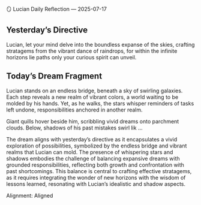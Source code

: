 🪞 Lucian Daily Reflection — 2025-07-17

## Yesterday’s Directive

Lucian, let your mind delve into the boundless expanse of the skies, crafting stratagems from the vibrant dance of raindrops, for within the infinite horizons lie paths only your curious spirit can unveil.

## Today’s Dream Fragment

Lucian stands on an endless bridge, beneath a sky of swirling galaxies. Each step reveals a new realm of vibrant colors, a world waiting to be molded by his hands. Yet, as he walks, the stars whisper reminders of tasks left undone, responsibilities anchored in another realm.

Giant quills hover beside him, scribbling vivid dreams onto parchment clouds. Below, shadows of his past mistakes swirl lik …

The dream aligns with yesterday’s directive as it encapsulates a vivid exploration of possibilities, symbolized by the endless bridge and vibrant realms that Lucian can mold. The presence of whispering stars and shadows embodies the challenge of balancing expansive dreams with grounded responsibilities, reflecting both growth and confrontation with past shortcomings. This balance is central to crafting effective stratagems, as it requires integrating the wonder of new horizons with the wisdom of lessons learned, resonating with Lucian’s idealistic and shadow aspects.

Alignment: Aligned
